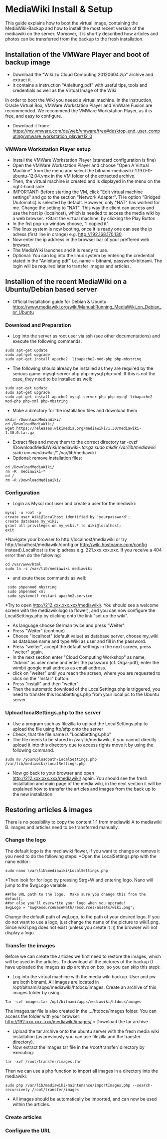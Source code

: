 # MediaWiki Install & Setup

This guide explains how to boot the virtual image, containing the MediaWiki-Backup and how to install the most recent version of the mediawiki on the server.
Moreover, it is shortly described how articles and photos can be transferred from the backup to the fresh installation.

## Installation of the VMWare Player and boot of backup image

* Download the "Wiki zu Cloud Computing 20120604.zip" archive and extract it.
* It contains a instruction "Anleitung.pdf" with useful tips, tools and credentials as well as the Virtual Image of the Wiki

In order to boot the Wiki you neeed a virtual machine. In the instruction, Oracle Virtual Box, VMWare Workstation Player and VmWare Fusion are recommended.
We recommend the VMWare Workstation Player, as it is free, and easy to configure.
* Download it from: https://my.vmware.com/de/web/vmware/free#desktop_end_user_computing/vmware_workstation_player/12_0
### VMWare Workstation Player setup
* Install the VMWare Workstation Player (standard configuration is fine)
* Open the VMWare Workstation Player and choose "Open A Virtual Machine" from the menu and select the bitnami-mediawiki-1.19.0-0-ubuntu-12.04.vmx in the VM folder of the extracted archive.
* Then, the virtual machine is created and is displayed in the menu on the right-hand side
* IMPORTANT: Before starting the VM, click "Edit virtual machine settings" and go to the section "Network Adapter". THe option "Bridged (Automatic) is selected by default. However, only "NAT" has worked for me. Change the setting to "NAT". This way the client can access and use the host ip (localhost), which is needed to access the media wiki by a web browser.
*Start the virtual machine, by clicking the Play Button
* In the fist pop-up window choose, "I copied it".
* The linux system is now booting, once it is ready one can see the ip adress (first line in orange) e.g. http://192.168.170.130
* Now enter the ip address in the browser bar of your preffered web browser.
* The MediaWiki launches and it is ready to use.
* Optional: You can log into the linux system by entering the credential stated in the "Anleitung.pdf" i.e. name = bitnami, password=bitnami. The login will be required later to transfer images and articles.

## Installion of the recent MediaWiki on a Ubuntu/Debian based server
* Official Installation guide for Debian & Ubuntu: https://www.mediawiki.org/wiki/Manual:Running_MediaWiki_on_Debian_or_Ubuntu
### Download and Preparation
* Log into the server as root user via ssh (see other documentations) and execute the following commands.
```
sudo apt-get update
sudo apt-get upgrade
sudo apt-get install apache2  libapache2-mod-php php-mbstring
```
* The following should already be installed as they are required by the serious game: mysql-server php php-mysql php-xml. If this is not the case, they need to be installed as well:
```
sudo apt-get update
sudo apt-get upgrade
sudo apt-get install apache2 mysql-server php php-mysql libapache2-mod-php php-xml php-mbstring
```
* Make a directory for the installation files and download them
```
mkdir /DownloadMediaWiki/
cd /DownloadMediaWiki/
wget https://releases.wikimedia.org/mediawiki/1.30/mediawiki-1.30.0.tar.gz
```
* Extract files and move them to the correct directory
tar -xvzf /DownloadMediaWiki/mediawiki-*.tar.gz
sudo mkdir /var/lib/mediawiki
sudo mv mediawiki-*/* /var/lib/mediawiki
* Optional: remove installation files:
```
cd /DownloadMediaWiki/
rm -R  mediawiki-*
cd /
rm -R /DownloadMediaWiki/
```
### Configuration
* Login as Mysql root user and create a user for the mediwiki:
```
mysql -u root -p
create user Wiki@localhost identified by 'yourpassword';
create database my_wiki; 
grant all privileges on my_wiki.* to Wiki@localhost; 
exit
```
*Navigate your browser to http://localhost/mediawiki or try http://localhost/mediawiki/config or http://wiki.hostname.com/config instead).Localhost is the ip adress e.g. 221.xxx.xxx.xxx. If you receive a 404 error then do the following:
```
cd /var/www/html
sudo ln -s /var/lib/mediawiki mediawiki
```
* and exute these commands as well:

```
 sudo phpenmod mbstring
 sudo phpenmod xml
 sudo systemctl restart apache2.service
```
*Try to open http://212.xxx.xxx.xxx/mediawiki/. You should see a welcome screen with the mediawikilogo (a flower), and you can now configure the LocalSettings.php by clicking onto the link "set up the wiki".
* As language choose German twice and press "Weiter".
* Press "Weiter" (continue)
* Choose "localhost" (default value) as database server, choose my_wiki as database name and type Wiki as user and fill in the password.
* Press "weiter", accept the default settings in the next screen, press "weiter" again.
* In the next section enter "Cloud Computing Workshop" as name, "Admin" as user name and enter the password (cf. Orga-pdf), enter the wimbit google mail address as email address.
* click on "weiter" until you reach the screen, where you are requested to click on the "Install" button. 
* Press "install" and then "weiter".
* Then the automatic download of the LocalSettings.php is triggered, you need to transfer this localSettings.php from your local pc to the Ubuntu server.

### Upload localSettings.php to the server
* Use a program such as filezilla to upload the LocalSettings.php to upload the file using ftp/sftp onto the server
* Check, that the file name is "LocalSettings.php"
* The file needs to be stored in /var/lib/mediawiki, if you cannot directly upload it into this directory due to access rights move it by using the following command.
```
sudo mv /youruploadpath/LocalSettings.php /var/lib/mediawiki/LocalSettings.php
```
* Now go back to your browser and open http://212.xxx.xxx.xxx/mediawiki/ again. You should see the fresh installation and main page of the media wiki, in the next section it will be explained how to transfer the articles and images from the back up to the new installation

## Restoring articles & images
There is no possibility to copy the content 1:1 from mediawiki A to mediawiki B. 
images and articles need to be transferred manually. 
### Change the logo
The default logo is the mediawiki flower, if you want to change or remove it you need to do the following steps:
*Open the LocalSettings.php with the nano editor:
```
sudo nano \var\lib\mediawiki\LocalSettings.php
```
*Then look for for logo by pressing Strg+W and entering logo.
Nano will jump to the $wgLogo variable.
```
##The URL path to the logo.  Make sure you change this from the default,
##or else you'll overwrite your logo when you upgrade!
$wgLogo = "$wgResourceBasePath/resources/assets/wiki.png";
```
Change the default path of wgLogo, to the path of your desired logo.
If you do not want to use a logo, just change the name of the picture to wiki1.png. Since wiki1.png does not exist (unless you create it :)) the browser will not display a logo.

### Transfer the images
Before we can create the articles we first need to restore the images, which will be used in the articles.
To download all the pictures of the backup (I have uploaded the images as zip archive on box, so you can skip this step):
* Log into the virtual machine with the media wiki backup. User and pw are both bitnami.
All images are located in /opt/bitnami/apps/mediawiki/htdocs/images.
Create an archive of this images folder by using
```
Tar -cvf images.tar /opt/bitnami/apps/mediawiki/htdocs/images
```
The images.tar file is also created in the …/htdocs/images folder. 
You can access the folder with your browser:
http://192.xxx.xxx..xxx/mediawiki/images/ 
•	Download the tar archive
* Upload the tar archive onto the ubuntu server with the fresh media wiki installation (as previously you can use filezilla and the transfer directory).
* Now extract the images.tar file in the /root/transfer/ directory by executing:
```
tar -xvf /root/transfer/images.tar
```
Then we can use a php function to import all images in a directory into the mediawiki:
```
sudo php /var/lib/mediawiki/maintenance/importImages.php --search-recursively /root/transfer/images
```
* All images should be automatically be imported, and can now be used within the articles.

### Create articles

### Configure the URL








